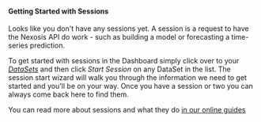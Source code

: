 #### Getting Started with Sessions
Looks like you don't have any sessions yet. A session is a request to have the Nexosis API do work - such as building a model or forecasting a time-series prediction. 

To get started with sessions in the Dashboard simply click over to your [*DataSets*](#/data) and then click *Start Session* on any DataSet in the list. The session start wizard will walk you through the information we need to get started and you'll be on your way. Once you have a session or two you can always come back here to find them.

You can read more about sessions and what they do [in our online guides](https://docs.nexosis.com/guides/sessions)